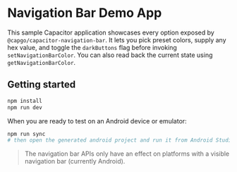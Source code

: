 # Navigation Bar Demo App

This sample Capacitor application showcases every option exposed by `@capgo/capacitor-navigation-bar`.
It lets you pick preset colors, supply any hex value, and toggle the `darkButtons` flag before invoking
`setNavigationBarColor`. You can also read back the current state using `getNavigationBarColor`.

## Getting started

```bash
npm install
npm run dev
```

When you are ready to test on an Android device or emulator:

```bash
npm run sync
# then open the generated android project and run it from Android Studio
```

> The navigation bar APIs only have an effect on platforms with a visible navigation bar (currently Android).

